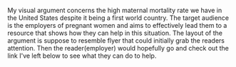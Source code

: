 My visual argument concerns the high maternal mortality rate we have in the United States despite it being a first world country. The target audience is the employers of pregnant women and aims to effectively lead them to a resource that shows how they can help in this situation. The layout of the argument is  suppose to resemble flyer that could initially grab the readers attention. Then the reader(employer) would hopefully go and check out the link I've left below to see what they can do to help. 
